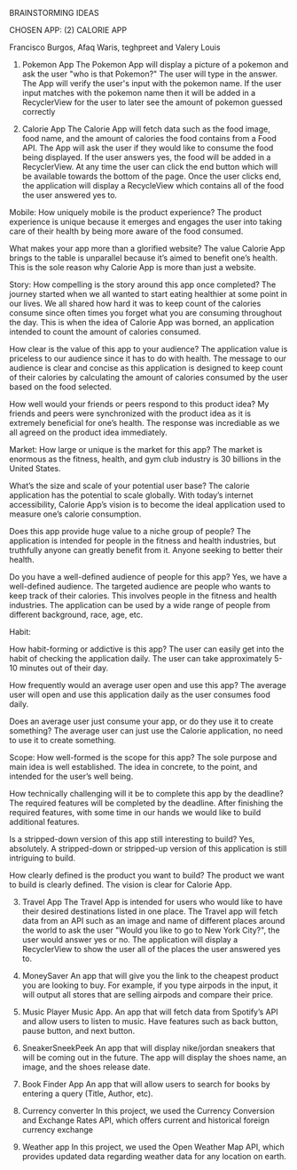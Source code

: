 BRAINSTORMING IDEAS

CHOSEN APP: (2) CALORIE APP

Francisco Burgos, Afaq Waris, teghpreet and Valery Louis
1. Pokemon App
   The Pokemon App will display a picture of a pokemon and ask the user "who is that Pokemon?" The user will type in the answer. The App will verify the user's input with the pokemon name. If the user input matches with the pokemon name then it will be added in a RecyclerView for the user to later see the amount of pokemon guessed correctly

2. Calorie App
   The Calorie App will fetch data such as the food image, food name, and the amount of calories the food contains from a Food API. The App will ask the user if they would like to consume the food being displayed. If the user answers yes, the food will be added in a RecyclerView. At any time the user can click the end button which will be available towards the bottom of the page. Once the user clicks end, the application will display a RecycleView which contains all of the food the user answered yes to.

Mobile:
How uniquely mobile is the product experience?
The product experience is unique because it emerges and engages the user into taking care of their health by being more aware of the food consumed.

What makes your app more than a glorified website?
The value Calorie App brings to the table is unparallel because it’s aimed to benefit one’s health. This is the sole reason why Calorie App is more than just a website.

Story:
How compelling is the story around this app once completed?
The journey started when we all wanted to start eating healthier at some point in our lives. We all shared how hard it was to keep count of the calories consume since often times you forget what you are consuming throughout the day. This is when the idea of Calorie App was borned, an application intended to count the amount of calories consumed.

How clear is the value of this app to your audience?
The application value is priceless to our audience since it has to do with health. The message to our audience is clear and concise as this application is designed to keep count of their calories by calculating the amount of calories consumed by the user based on the food selected.

How well would your friends or peers respond to this product idea?
My friends and peers were synchronized with the product idea as it is extremely beneficial for one’s health. The response was incrediable as we all agreed on the product idea immediately.

Market:
How large or unique is the market for this app?
The market is enormous as the fitness, health, and gym club industry is 30 billions in the United States.

What’s the size and scale of your potential user base?
The calorie application has the potential to scale globally. With today’s internet accessibility, Calorie App’s vision is to become the ideal application used to measure one’s calorie consumption.

Does this app provide huge value to a niche group of people?
The application is intended for people in the fitness and health industries, but truthfully anyone can greatly benefit from it. Anyone seeking to better their health.

Do you have a well-defined audience of people for this app?
Yes, we have a well-defined audience. The targeted audience are people who wants to keep track of their calories. This involves people in the fitness and health industries. The application can be used by a wide range of people from different background, race, age, etc.

Habit:

How habit-forming or addictive is this app?
The user can easily get into the habit of checking the application daily. The user can take approximately 5-10 minutes out of their day.

How frequently would an average user open and use this app?
The average user will open and use this application daily as the user consumes food daily.

Does an average user just consume your app, or do they use it to create something?
The average user can just use the Calorie application, no need to use it to create something.

Scope:
How well-formed is the scope for this app?
The sole purpose and main idea is well established. The idea in concrete, to the point, and intended for the user’s well being.

How technically challenging will it be to complete this app by the deadline?
The required features will be completed by the deadline. After finishing the required features, with some time in our hands we would like to build additional features.

Is a stripped-down version of this app still interesting to build?
Yes, absolutely. A stripped-down or stripped-up version of this application is still intriguing to build.

How clearly defined is the product you want to build?
The product we want to build is clearly defined. The vision is clear for Calorie App.


3. Travel App
   The Travel App is intended for users who would like to have their desired destinations listed in one place. The Travel app will fetch data from an API such as an image and name of different places around the world to ask the user "Would you like to go to New York City?", the user would answer yes or no. The application will display a RecyclerView to show the user all of the places the user answered yes to.

4. MoneySaver
   An app that will give you the link to the cheapest product you are looking to buy. For example, if you type airpods in the input, it will output all stores that are selling airpods and compare their price.

5. Music Player
   Music App. An app that will fetch data from Spotify’s API and allow users to listen to music. Have features such as back button, pause button, and next button.

6. SneakerSneekPeek
   An app that will display nike/jordan sneakers that will be coming out in the future. The app will display the shoes name, an image, and the shoes release date.

7. Book Finder App
   An app that will allow users to search for books by entering a query (Title, Author, etc).

8. Currency converter
   In this project, we used the Currency Conversion and Exchange Rates API, which offers current and historical foreign currency exchange

9. Weather app
   In this project, we used the Open Weather Map API, which provides updated data regarding weather data for any location on earth. 